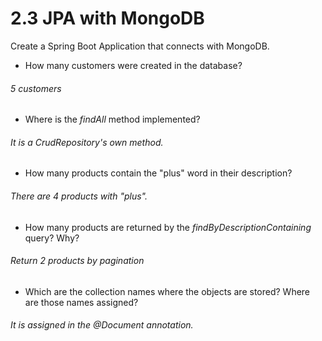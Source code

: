 # 2.3 JPA with MongoDB
Create a Spring Boot Application that connects with MongoDB.

- How many customers were created in the database?
###### 5 customers
- Where is the *findAll* method implemented?
###### It is a CrudRepository's own method.
- How many products contain the "plus" word in their description?
###### There are 4 products with "plus".
- How many products are returned by the *findByDescriptionContaining* query? Why?
###### Return 2 products by pagination
- Which are the collection names where the objects are stored? Where are those names assigned?
###### It is assigned in the @Document annotation.
